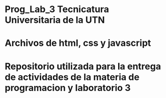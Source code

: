 # Prog_Lab_3 Tecnicatura Universitaria de la UTN
# Archivos de html, css y javascript
# Repositorio utilizada para la entrega de actividades de la materia de programacion y laboratorio 3
